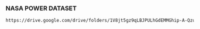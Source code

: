 ### NASA POWER DATASET

``` sh
https://drive.google.com/drive/folders/1V8jt5gz9qLBJPULhGdEMMGhip-A-Qzu5?usp=sharing
```
